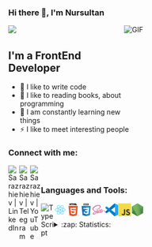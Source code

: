 ### Hi there 👋, I'm Nursultan

<img align="right" alt="GIF" src="https://i.pinimg.com/originals/e4/26/70/e426702edf874b181aced1e2fa5c6cde.gif" width="270" height="170" />

![](https://komarev.com/ghpvc/?username=Sarazhiev)



## I'm a FrontEnd Developer
- 💪 I like to write code
- 🎉 I like to reading books, about programming
- 🥅 I am constantly learning new things
- ⚡ I like to meet interesting people



### Connect with me:

  [<img align="left" alt="Sarazhiev | LinkedIn" width="22px" src="https://cdn1.iconfinder.com/data/icons/logotypes/32/square-linkedin-256.png" />][linkedin] [<img align="left" alt="Sarazhiev | Telegram" width="22px" src="https://cdn-icons-png.flaticon.com/512/5968/5968804.png" />][telegram]
  [<img align="left" alt="Sarazhiev | YouTube" width="22px" src="https://cdn-icons-png.flaticon.com/512/5968/5968852.png" />][youtube]
<br />

### Languages and Tools:

<img align="left" alt="TypeScript" width="26px" src="https://camo.githubusercontent.com/2860b00920456691c6daebe31ce672b4fb1889576d204ea4b1f9d5bed323d127/68747470733a2f2f696d672e69636f6e73382e636f6d2f636f6c6f722f3334342f747970657363726970742e706e67" />
<img align="left" alt="React" width="26px" src="https://raw.githubusercontent.com/github/explore/80688e429a7d4ef2fca1e82350fe8e3517d3494d/topics/react/react.png" />
<img align="left" alt="HTML5" width="26px" src="https://raw.githubusercontent.com/github/explore/80688e429a7d4ef2fca1e82350fe8e3517d3494d/topics/html/html.png" />
<img align="left" alt="CSS3" width="26px" src="https://raw.githubusercontent.com/github/explore/80688e429a7d4ef2fca1e82350fe8e3517d3494d/topics/css/css.png" />
<img align="left" alt="Sass" width="26px" src="https://raw.githubusercontent.com/github/explore/80688e429a7d4ef2fca1e82350fe8e3517d3494d/topics/sass/sass.png" />
<img align="left" alt="Visual Studio Code" width="26px" src="https://raw.githubusercontent.com/github/explore/80688e429a7d4ef2fca1e82350fe8e3517d3494d/topics/visual-studio-code/visual-studio-code.png" />
<img align="left" alt="JavaScript" width="26px" src="https://raw.githubusercontent.com/github/explore/80688e429a7d4ef2fca1e82350fe8e3517d3494d/topics/javascript/javascript.png" />
<img align="left" alt="Node.js" width="26px" src="https://raw.githubusercontent.com/github/explore/80688e429a7d4ef2fca1e82350fe8e3517d3494d/topics/nodejs/nodejs.png" />


<br />
<br />



<details>
  <summary>:zap: Statistics:</summary>
   <img align="left" alt="codeSTACKr's GitHub Stats" src="https://github-readme-stats.vercel.app/api/top-langs/?username=Sarazhiev&langs_count=8&layout=compact" />
    <br />
    <br>
    <img align="left" alt="codeSTACKr's GitHub Stats" src="https://github-readme-stats.vercel.app/api?username=Sarazhiev&show_icons=true" />
  
</details>

[linkedin]: https://www.linkedin.com/in/nursultan-sarazhiev-617398227/
[telegram]: https://t.me/Nursdev
[youtube]: https://www.youtube.com/channel/UCJa1qEb8GN6hP7XHiHPdoVg/
